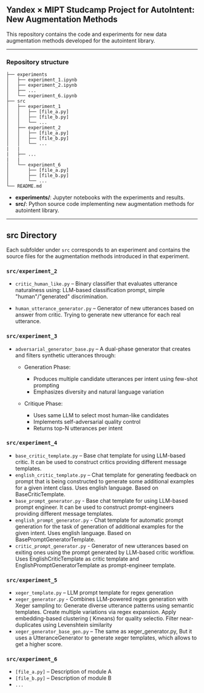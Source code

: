 ## Yandex × MIPT Studcamp Project for AutoIntent: New Augmentation Methods

This repository contains the code and experiments for new data augmentation methods developed for the autointent
library.

---

### Repository structure

```
├── experiments
│   ├── experiment_1.ipynb
│   ├── experiment_2.ipynb
│   ├── ...
│   └── experiment_6.ipynb
├── src
│   ├── experiment_1
│   │   ├── [file_a.py]
│   │   ├── [file_b.py]
│   │   └── ...
│   ├── experiment_2
│   │   ├── [file_a.py]
│   │   ├── [file_b.py]
│   │   └── ...
|   |
|   ├── ...
|   |
│   └── experiment_6
│       ├── [file_a.py]
│       ├── [file_b.py]
│       └── ...
└── README.md
```

- **experiments/**: Jupyter notebooks with the experiments and results.
- **src/**: Python source code implementing new augmentation methods for autointent library.

---

## src Directory

Each subfolder under `src` corresponds to an experiment and contains the source files for the augmentation methods
introduced in that experiment.

### `src/experiment_2`

- `critic_human_like.py` – Binary classifier that evaluates utterance naturalness using:
  LLM-based classification prompt, simple "human"/"generated" discrimination.

- `human_utterance_generator.py` – Generator of new utterances based on answer from critic. Trying to generate new
  utterance for each real utterance.

### `src/experiment_3`

- `adversarial_generator_base.py` – A dual-phase generator that creates and filters synthetic utterances through:
    - Generation Phase:
        - Produces multiple candidate utterances per intent using few-shot prompting
        - Emphasizes diversity and natural language variation

    - Critique Phase:
        - Uses same LLM to select most human-like candidates
        - Implements self-adversarial quality control
        - Returns top-N utterances per intent

### `src/experiment_4`

- `base_critic_template.py` – Base chat template for using LLM-based critic. It can be used to construct critics
  providing different message templates.
- `english_critic_template.py` – Chat template for generating feedback on prompt that is being constructed to generate
  some additional examples for a given intent class. Uses english language. Based on BaseCriticTemplate.
- `base_prompt_generator.py` - Base chat template for using LLM-based prompt engineer. It can be used to construct
  prompt-engineers providing different message templates.
- `english_prompt_generator.py` - Chat template for automatic prompt generation for the task of generation of additional
  examples for the given intent. Uses english language. Based on BasePromptGeneratorTemplate.
- `critic_prompt_generator.py` - Generator of new utterances based on exiting ones using the prompt generated by
  LLM-based critic workflow. Uses EnglishCriticTemplate as critic template and EnglishPromptGeneratorTemplate as
  prompt-engineer template.

### `src/experiment_5`

- `xeger_template.py` – LLM prompt template for regex generation
- `xeger_generator.py` - Combines LLM-powered regex generation with Xeger sampling to: Generate diverse utterance
  patterns using semantic templates. Create multiple variations via regex expansion. Apply embedding-based clustering (
  Kmeans) for quality selectio. Filter near-duplicates using Levenshtein similarity
- `xeger_generator_base_gen.py` – The same as xeger_generator.py, But it uses a UtteranceGenerator to generate xeger
  templates, which allows to get a higher score.

### `src/experiment_6`

- `[file_a.py]` – Description of module A
- `[file_b.py]` – Description of module B
- `...`
